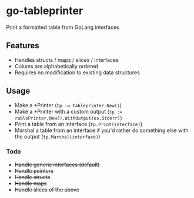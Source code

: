# go-tableprinter
Print a formatted table from GoLang interfaces

## Features
* Handles structs / maps / slices / interfaces
* Colums are alphabetically ordered
* Requires no modification to existing data structures

## Usage
* Make a *Printer (`tp := tableprinter.New()`)
* Make a *Printer with a custom output (`tp := rablePrinter.New().WithOutput(os.Stderr)`)
* Print a table from an interface (`tp.Print(interface)`)
* Marshal a table from an interface if you'd rather do something else with the output (`tp.Marshal(interface)`)

### Todo
* ~~Handle generic interfaces (default)~~
* ~~Handle pointers~~
* ~~Handle structs~~
* ~~Handle maps~~
* ~~Handle slices of the above~~
